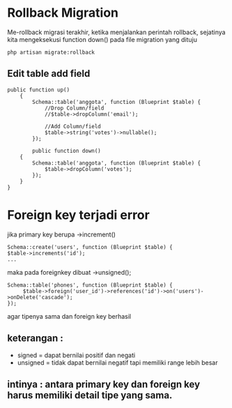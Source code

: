 # Rollback Migration
Me-rollback migrasi terakhir, ketika menjalankan perintah rollback, sejatinya kita mengeksekusi function down() pada file migration yang dituju
```
php artisan migrate:rollback
```

## Edit table add field
```
public function up()
    {
        Schema::table('anggota', function (Blueprint $table) {
            //Drop Column/field
            //$table->dropColumn('email');
            
            //Add Column/field
            $table->string('votes')->nullable(); 
        });
        
        public function down()
    {
        Schema::table('anggota', function (Blueprint $table) {
            $table->dropColumn('votes');
        });
    }
}
```

# Foreign key terjadi error

jika primary key berupa ->increment()
```
Schema::create('users', function (Blueprint $table) {
$table->increments('id');
...
```

maka pada foreignkey dibuat ->unsigned();
```
Schema::table('phones', function (Blueprint $table) {
     $table->foreign('user_id')->references('id')->on('users')->onDelete('cascade');
});
```
agar tipenya sama dan foreign key berhasil

## keterangan :
- signed = dapat bernilai positif dan negati
- unsigned = tidak dapat bernilai negatif tapi memiliki range lebih besar

## intinya : antara primary key dan foreign key harus memiliki detail tipe yang sama.
